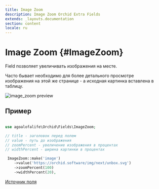 ```yaml
---
title: Image Zoom
description: Image Zoom Orchid Extra Fields
extends: _layouts.documentation
section: content
locale: ru
---
```


# Image Zoom {#ImageZoom}
Field позволяет увеличивать изображения на месте.

Часто бывает необходимо для более детального просмотре изображения на этой же странице - а исходная
картинка вставлена в таблицу.

<img class="block m-auto" src="/assets/fields/image_zoom/image_zoom.gif" alt="image_zoom preview" />


## Пример

```php

use agoalofalife\Orchid\Fields\ImageZoom;

// title - заголовок перед полем
// value - путь до изображения
// zoomPercent - увеличение изображения в процентах
// widthPercent - ширина картинки в процентах

 ImageZoom::make('image')
    ->value('https://orchid.software/img/next/unbox.svg')
    ->zoomPercent(100)
    ->widthPercent(20),
```



[Источник поля](https://github.com/kingdido999/zooming) 
